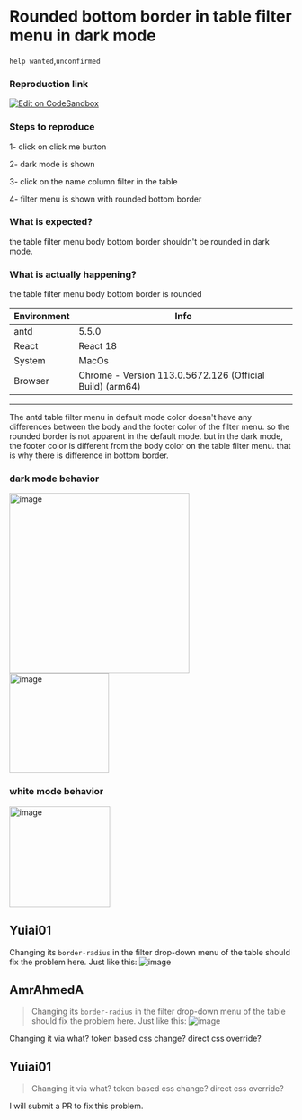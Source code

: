 # Rounded bottom border in table filter menu in dark mode

`help wanted`,`unconfirmed`

### Reproduction link

[![Edit on CodeSandbox](https://codesandbox.io/static/img/play-codesandbox.svg)](https://codesandbox.io/s/filter-and-sorter-antd-5-5-0-forked-8yqfyz?file=/demo.tsx)

### Steps to reproduce

1- click on click me button

2- dark mode is shown

3- click on the name column filter in the table

4- filter menu is shown with rounded bottom border

### What is expected?

the table filter menu body bottom border shouldn't be rounded in dark mode.

### What is actually happening?

the table filter menu body bottom border is rounded

| Environment | Info                                                     |
| ----------- | -------------------------------------------------------- |
| antd        | 5.5.0                                                    |
| React       | React 18                                                 |
| System      | MacOs                                                    |
| Browser     | Chrome - Version 113.0.5672.126 (Official Build) (arm64) |

---

The antd table filter menu in default mode color doesn't have any differences between the body and the footer color of the filter menu. so the rounded border is not apparent in the default mode. but in the dark mode, the footer color is different from the body color on the table filter menu. that is why there is difference in bottom border.

### dark mode behavior

<img width="320" alt="image" src="https://github.com/ant-design/ant-design/assets/47694180/d3a66f9c-1ff1-4013-8960-467d0edba1d0">
<br/>
<img width="177" alt="image" src="https://github.com/ant-design/ant-design/assets/47694180/d52b6501-ede1-4349-8847-e4e434cead6a">

### white mode behavior

<img width="179" alt="image" src="https://github.com/ant-design/ant-design/assets/47694180/ecb8cdae-8fcd-4645-802d-bbde0d80376b">

<!-- generated by ant-design-issue-helper. DO NOT REMOVE -->

## Yuiai01

Changing its `border-radius` in the filter drop-down menu of the table should fix the problem here. Just like this:
![image](https://github.com/ant-design/ant-design/assets/112228030/ecb4634f-289d-4038-8264-10d84f847e6b)

## AmrAhmedA

> Changing its `border-radius` in the filter drop-down menu of the table should fix the problem here. Just like this: ![image](https://user-images.githubusercontent.com/112228030/238946605-ecb4634f-289d-4038-8264-10d84f847e6b.png)

Changing it via what? token based css change? direct css override?

## Yuiai01

> Changing it via what? token based css change? direct css override?

I will submit a PR to fix this problem.
